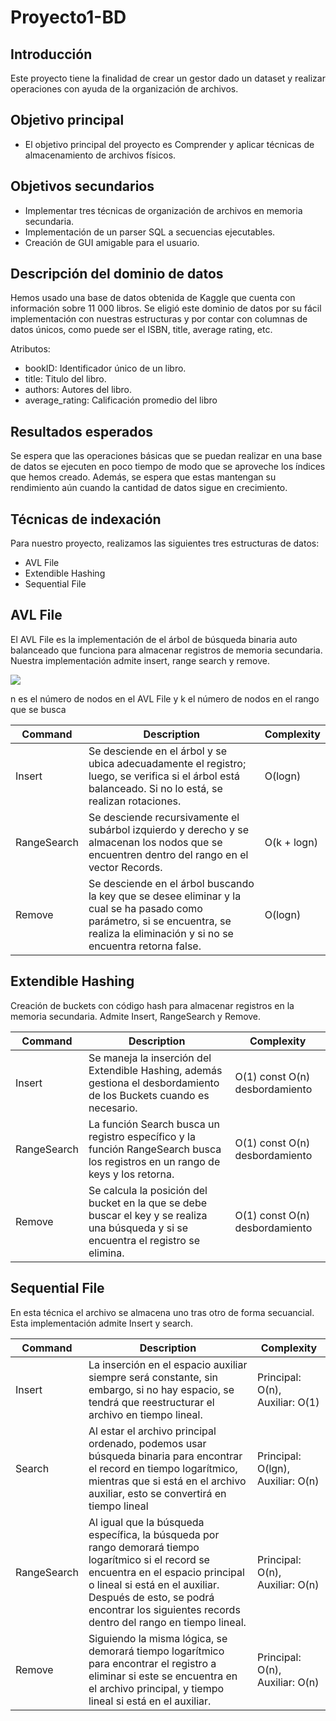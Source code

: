 # Proyecto1-BD

## Introducción

Este proyecto tiene la finalidad de crear un gestor dado un dataset y realizar operaciones con ayuda de la organización de archivos.

## Objetivo principal

- El objetivo principal del proyecto es Comprender y aplicar técnicas de almacenamiento de archivos físicos.

## Objetivos secundarios

- Implementar tres técnicas de organización de archivos en memoria secundaria.
- Implementación de un parser SQL a secuencias ejecutables.
- Creación de GUI amigable para el usuario.


## Descripción del dominio de datos

Hemos usado una base de datos obtenida de Kaggle que cuenta con información sobre 11 000 libros. Se eligió este dominio de datos por su fácil implementación con nuestras estructuras y por contar con columnas de datos únicos, como puede ser el ISBN, title, average rating, etc.

Atributos:

- bookID: Identificador único de un libro.
- title: Titulo del libro.
- authors: Autores del libro.
- average_rating: Calificación promedio del libro

## Resultados esperados

Se espera que las operaciones básicas que se puedan realizar en una base de datos se ejecuten en poco tiempo de modo que se aproveche los índices que hemos creado. Además, se espera que estas mantengan su rendimiento aún cuando la cantidad de datos sigue en crecimiento.

## Técnicas de indexación

Para nuestro proyecto, realizamos las siguientes tres estructuras de datos:

- AVL File
- Extendible Hashing
- Sequential File

## AVL File

El AVL File es la implementación de el árbol de búsqueda binaria auto balanceado que funciona para almacenar registros de memoria secundaria. Nuestra implementación admite insert, range search y remove.

![](https://www.google.com/url?sa=i&url=https%3A%2F%2Fwww.sahinarslan.tech%2Fposts%2Fdeep-dive-into-data-structures-using-javascript-avl-tree%2F&psig=AOvVaw007yMgl7PRLIVosJao1AiX&ust=1695734583950000&source=images&cd=vfe&opi=89978449&ved=0CBAQjRxqFwoTCJCg-d7txYEDFQAAAAAdAAAAABAD)

n es el número de nodos en el AVL File y k el número de nodos en el rango que se busca 

| Command | Description | Complexity |
| --- | --- | --- |
| Insert | Se desciende en el árbol y se ubica adecuadamente el registro; luego, se verifica si el árbol está balanceado. Si no lo está, se realizan rotaciones.| O(logn) |
| RangeSearch | Se desciende recursivamente el subárbol izquierdo y derecho y se almacenan los nodos que se encuentren dentro del rango en el vector Records. | O(k + logn) |
| Remove | Se desciende en el árbol buscando la key que se desee eliminar y la cual se ha pasado como parámetro, si se encuentra, se realiza la eliminación y si no se encuentra retorna false. | O(logn) |

## Extendible Hashing

Creación de buckets con código hash para almacenar registros en la memoria secundaria. Admite Insert, RangeSearch y Remove.

| Command | Description | Complexity |
| --- | --- | --- |
| Insert | Se maneja la inserción del Extendible Hashing, además gestiona el desbordamiento de los Buckets cuando es necesario.| O(1) const O(n) desbordamiento |
| RangeSearch | La función Search busca un registro específico y la función RangeSearch busca los registros en un rango de keys y los retorna. | O(1) const O(n) desbordamiento |
| Remove | Se calcula la posición del bucket en la que se debe buscar el key y se realiza una búsqueda y si se encuentra el registro se elimina. | O(1) const O(n) desbordamiento |

## Sequential File

En esta técnica el archivo se almacena uno tras otro de forma secuancial. Esta implementación admite Insert y search.

| Command | Description | Complexity |
| --- | --- | --- |
| Insert | La inserción en el espacio auxiliar siempre será constante, sin embargo, si no hay espacio, se tendrá que reestructurar el archivo en tiempo lineal. | Principal: O(n), Auxiliar: O(1) |
| Search | Al estar el archivo principal ordenado, podemos usar búsqueda binaria para encontrar el record en tiempo logarítmico, mientras que si está en el archivo auxiliar, esto se convertirá en tiempo lineal | Principal: O(lgn), Auxiliar: O(n) |
| RangeSearch | Al igual que la búsqueda específica, la búsqueda por rango demorará tiempo logarítmico si el record se encuentra en el espacio principal o lineal si está en el auxiliar. Después de esto, se podrá encontrar los siguientes records dentro del rango en tiempo lineal. | Principal: O(n), Auxiliar: O(n) |
| Remove | Siguiendo la misma lógica, se demorará tiempo logarítmico para encontrar el registro a eliminar si este se encuentra en el archivo principal, y tiempo lineal si está en el auxiliar. | Principal: O(n), Auxiliar: O(n) |
